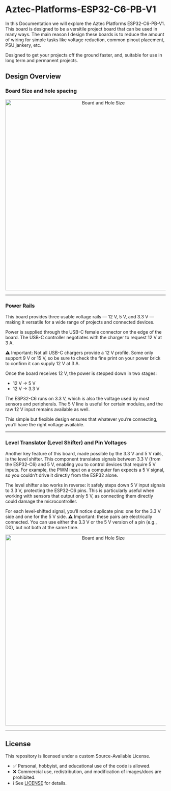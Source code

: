 # Aztec-Platforms-ESP32-C6-PB-V1
In this Documentation we will explore the Aztec Platforms ESP32-C6-PB-V1. This board is designed to be a versitile project board that can be used in many ways. The main reason I design these boards is to reduce the amount of wiring for simple tasks like voltage reduction, common pinout placement, PSU jankery, etc.

Designed to get your projects off the ground faster, and, suitable for use in long term and permanent projects.

## Design Overview

### Board Size and hole spacing

<p align="center">
<img src="https://github.com/user-attachments/assets/1544f7ed-0271-4d81-82d0-7321f58d19ca" alt="Board and Hole Size" width="600">
</p>

---

### Power Rails

This board provides three usable voltage rails — 12 V, 5 V, and 3.3 V — making it versatile for a wide range of projects and connected devices.

Power is supplied through the USB-C female connector on the edge of the board. The USB-C controller negotiates with the charger to request 12 V at 3 A.

⚠️ Important: Not all USB-C chargers provide a 12 V profile. Some only support 9 V or 15 V, so be sure to check the fine print on your power brick to confirm it can supply 12 V at 3 A.

Once the board receives 12 V, the power is stepped down in two stages:
- 12 V → 5 V
- 12 V → 3.3 V

The ESP32-C6 runs on 3.3 V, which is also the voltage used by most sensors and peripherals. The 5 V line is useful for certain modules, and the raw 12 V input remains available as well.

This simple but flexible design ensures that whatever you’re connecting, you’ll have the right voltage available.

---

### Level Translator (Level Shifter) and Pin Voltages

Another key feature of this board, made possible by the 3.3 V and 5 V rails, is the level shifter. This component translates signals between 3.3 V (from the ESP32-C6) and 5 V, enabling you to control devices that require 5 V inputs. For example, the PWM input on a computer fan expects a 5 V signal, so you couldn’t drive it directly from the ESP32 alone.

The level shifter also works in reverse: it safely steps down 5 V input signals to 3.3 V, protecting the ESP32-C6 pins. This is particularly useful when working with sensors that output only 5 V, as connecting them directly could damage the microcontroller.

For each level-shifted signal, you’ll notice duplicate pins: one for the 3.3 V side and one for the 5 V side. ⚠️ Important: these pairs are electrically connected. You can use either the 3.3 V or the 5 V version of a pin (e.g., D0), but not both at the same time.

<p align="center">
<img src="https://github.com/user-attachments/assets/0776d2c0-86ce-46ed-93fa-f2099d2330b8" alt="Board and Hole Size" width="600">
</p>

---

## License
This repository is licensed under a custom Source-Available License.  
- ✅ Personal, hobbyist, and educational use of the code is allowed.  
- ❌ Commercial use, redistribution, and modification of images/docs are prohibited.  
- ℹ️ See [LICENSE](./LICENSE) for details. 
